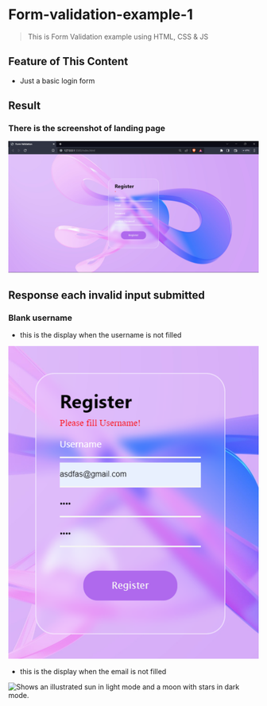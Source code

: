 # Form-validation-example-1
> This is Form Validation example using HTML, CSS &amp; JS

## Feature of This Content
- Just a basic login form

## Result 
### There is the screenshot of landing page
<picture>
  <source media="(prefers-color-scheme: dark)" srcset="https://github.com/DimasPr2302/Form-validation-example-1/blob/f8fc7e951797328f047c46b002113790bb74f0c4/result.png">
  <source media="(prefers-color-scheme: light)" srcset="https://github.com/DimasPr2302/Form-validation-example-1/blob/f8fc7e951797328f047c46b002113790bb74f0c4/result.png">
  <img alt="Shows an illustrated sun in light mode and a moon with stars in dark mode." src="https://github.com/DimasPr2302/Form-validation-example-1/blob/f8fc7e951797328f047c46b002113790bb74f0c4/result.png">
</picture>

## Response each invalid input submitted

### Blank username
- this is the display when the username is not filled
<picture>
  <source media="(prefers-color-scheme: dark)" srcset="https://github.com/DimasPr2302/Form-validation-example-1/blob/e3ad69070fa672a07c477c838bcbd4609437f34d/unfilled-username.png">
  <source media="(prefers-color-scheme: light)" srcset="https://github.com/DimasPr2302/Form-validation-example-1/blob/e3ad69070fa672a07c477c838bcbd4609437f34d/unfilled-username.png">
  <img alt="Shows an illustrated sun in light mode and a moon with stars in dark mode." src="https://github.com/DimasPr2302/Form-validation-example-1/blob/e3ad69070fa672a07c477c838bcbd4609437f34d/unfilled-username.png">
</picture>

- this is the display when the email is not filled
<picture>
  <source media="(prefers-color-scheme: dark)" srcset="https://github.com/DimasPr2302/Form-validation-example-1/blob/d39913d707199ae6b97631ff296da68e33f59581/unfilled-email.png">
  <source media="(prefers-color-scheme: light)" srcset="https://github.com/DimasPr2302/Form-validation-example-1/blob/d39913d707199ae6b97631ff296da68e33f59581/unfilled-email.png">
  <img alt="Shows an illustrated sun in light mode and a moon with stars in dark mode." src="https://github.com/DimasPr2302/Form-validation-example-1/blob/d39913d707199ae6b97631ff296da68e33f59581/unfilled-email.png">
